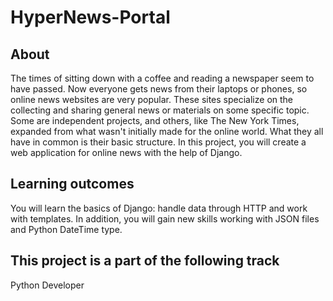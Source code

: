 # HyperNews-Portal
## About
The times of sitting down with a coffee and reading a newspaper seem to have passed. Now everyone gets news from their laptops or phones, so online news websites are very popular. These sites specialize on the collecting and sharing general news or materials on some specific topic. Some are independent projects, and others, like The New York Times, expanded from what wasn't initially made for the online world. What they all have in common is their basic structure. In this project, you will create a web application for online news with the help of Django.
## Learning outcomes
You will learn the basics of Django: handle data through HTTP and work with templates. In addition, you will gain new skills working with JSON files and Python DateTime type.
## This project is a part of the following track
Python Developer 
